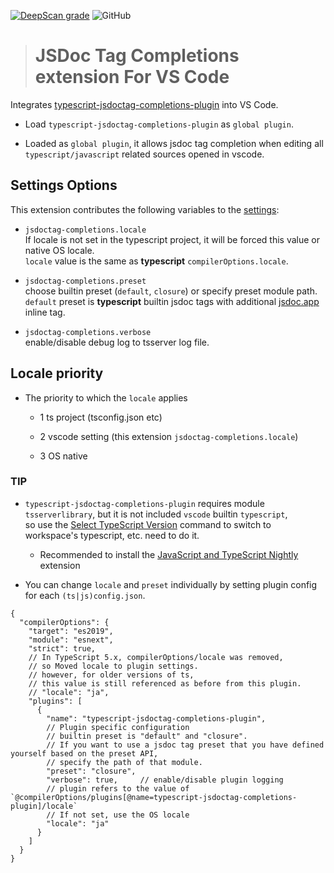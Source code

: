 [![DeepScan grade](https://deepscan.io/api/teams/3135/projects/20944/branches/587729/badge/grade.svg)](https://deepscan.io/dashboard#view=project&tid=3135&pid=20944&bid=587729)
![GitHub](https://img.shields.io/github/license/jeffy-g/vscode-typescript-jsdoctag-completions?style=flat)

> # JSDoc Tag Completions extension For VS Code

Integrates [typescript-jsdoctag-completions-plugin](https://github.com/jeffy-g/typescript-jsdoctag-completions-plugin-beta) into VS Code.

 - Load `typescript-jsdoctag-completions-plugin` as `global plugin`.

 - Loaded as `global plugin`, it allows jsdoc tag completion when editing all `typescript/javascript` related sources opened in vscode.

## Settings Options

This extension contributes the following variables to the [settings](https://code.visualstudio.com/docs/customization/userandworkspace):

 * `jsdoctag-completions.locale`  
  If locale is not set in the typescript project, it will be forced this value or native OS locale.  
  `locale` value is the same as **typescript** `compilerOptions.locale`.

 * `jsdoctag-completions.preset`  
  choose builtin preset (`default`, `closure`) or specify preset module path.  
  `default` preset is **typescript** builtin jsdoc tags with additional [jsdoc.app](https://jsdoc.app/) inline tag.

 * `jsdoctag-completions.verbose`  
  enable/disable debug log to tsserver log file.


## Locale priority

  + The priority to which the `locale` applies

    * 1 ts project (tsconfig.json etc)

    * 2 vscode setting (this extension `jsdoctag-completions.locale`)

    * 3 OS native

### TIP

 - `typescript-jsdoctag-completions-plugin` requires module `tsserverlibrary`, but it is not included `vscode` builtin `typescript`,  
   so use the [Select TypeScript Version](https://code.visualstudio.com/docs/typescript/typescript-compiling#_using-the-workspace-version-of-typescript) command to switch to workspace's typescript, etc. need to do it.

   * Recommended to install the [JavaScript and TypeScript Nightly](https://marketplace.visualstudio.com/items?itemName=ms-vscode.vscode-typescript-next) extension

 - You can change `locale` and `preset` individually by setting plugin config for each `(ts|js)config.json`.

```jsonc
{
  "compilerOptions": {
    "target": "es2019",
    "module": "esnext",
    "strict": true,
    // In TypeScript 5.x, compilerOptions/locale was removed,
    // so Moved locale to plugin settings.
    // however, for older versions of ts,
    // this value is still referenced as before from this plugin.
    // "locale": "ja",
    "plugins": [
      {
        "name": "typescript-jsdoctag-completions-plugin",
        // Plugin specific configuration
        // builtin preset is "default" and "closure".
        // If you want to use a jsdoc tag preset that you have defined yourself based on the preset API,
        // specify the path of that module.
        "preset": "closure",
        "verbose": true,     // enable/disable plugin logging
        // plugin refers to the value of `@compilerOptions/plugins[@name=typescript-jsdoctag-completions-plugin]/locale`
        // If not set, use the OS locale
        "locale": "ja"
      }
    ]
  }
}
```
